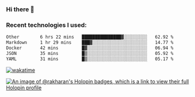 ### Hi there 👋

### Recent technologies I used:
<!--START_SECTION:waka-->

```txt
Other        6 hrs 22 mins   ███████████████▓░░░░░░░░░   62.92 %
Markdown     1 hr 29 mins    ███▓░░░░░░░░░░░░░░░░░░░░░   14.77 %
Docker       42 mins         █▓░░░░░░░░░░░░░░░░░░░░░░░   06.94 %
JSON         35 mins         █▒░░░░░░░░░░░░░░░░░░░░░░░   05.92 %
YAML         31 mins         █▒░░░░░░░░░░░░░░░░░░░░░░░   05.17 %
```

<!--END_SECTION:waka-->
[![wakatime](https://wakatime.com/badge/user/fe50d444-0cee-4d14-a0b3-b9e8509eb4d0.svg)](https://wakatime.com/@fe50d444-0cee-4d14-a0b3-b9e8509eb4d0)

[![An image of @rakharan's Holopin badges, which is a link to view their full Holopin profile](https://holopin.me/rakharan)](https://holopin.io/@rakharan)
